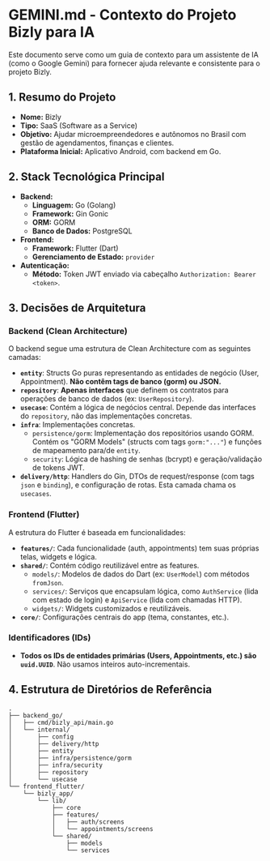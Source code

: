# GEMINI.md - Contexto do Projeto Bizly para IA

Este documento serve como um guia de contexto para um assistente de IA (como o Google Gemini) para fornecer ajuda relevante e consistente para o projeto Bizly.

## 1. Resumo do Projeto

*   **Nome:** Bizly
*   **Tipo:** SaaS (Software as a Service)
*   **Objetivo:** Ajudar microempreendedores e autônomos no Brasil com gestão de agendamentos, finanças e clientes.
*   **Plataforma Inicial:** Aplicativo Android, com backend em Go.

## 2. Stack Tecnológica Principal

*   **Backend:**
    *   **Linguagem:** Go (Golang)
    *   **Framework:** Gin Gonic
    *   **ORM:** GORM
    *   **Banco de Dados:** PostgreSQL
*   **Frontend:**
    *   **Framework:** Flutter (Dart)
    *   **Gerenciamento de Estado:** `provider`
*   **Autenticação:**
    *   **Método:** Token JWT enviado via cabeçalho `Authorization: Bearer <token>`.

## 3. Decisões de Arquitetura

### Backend (Clean Architecture)

O backend segue uma estrutura de Clean Architecture com as seguintes camadas:

*   **`entity`**: Structs Go puras representando as entidades de negócio (User, Appointment). **Não contêm tags de banco (gorm) ou JSON.**
*   **`repository`**: **Apenas interfaces** que definem os contratos para operações de banco de dados (ex: `UserRepository`).
*   **`usecase`**: Contém a lógica de negócios central. Depende das interfaces do `repository`, não das implementações concretas.
*   **`infra`**: Implementações concretas.
    *   `persistence/gorm`: Implementação dos repositórios usando GORM. Contém os "GORM Models" (structs com tags `gorm:"..."`) e funções de mapeamento para/de `entity`.
    *   `security`: Lógica de hashing de senhas (bcrypt) e geração/validação de tokens JWT.
*   **`delivery/http`**: Handlers do Gin, DTOs de request/response (com tags `json` e `binding`), e configuração de rotas. Esta camada chama os `usecases`.

### Frontend (Flutter)

A estrutura do Flutter é baseada em funcionalidades:

*   **`features/`**: Cada funcionalidade (auth, appointments) tem suas próprias telas, widgets e lógica.
*   **`shared/`**: Contém código reutilizável entre as features.
    *   `models/`: Modelos de dados do Dart (ex: `UserModel`) com métodos `fromJson`.
    *   `services/`: Serviços que encapsulam lógica, como `AuthService` (lida com estado de login) e `ApiService` (lida com chamadas HTTP).
    *   `widgets/`: Widgets customizados e reutilizáveis.
*   **`core/`**: Configurações centrais do app (tema, constantes, etc.).

### Identificadores (IDs)

*   **Todos os IDs de entidades primárias (Users, Appointments, etc.) são `uuid.UUID`**. Não usamos inteiros auto-incrementais.

## 4. Estrutura de Diretórios de Referência

```
.
├── backend_go/
│   ├── cmd/bizly_api/main.go
│   └── internal/
│       ├── config
│       ├── delivery/http
│       ├── entity
│       ├── infra/persistence/gorm
│       ├── infra/security
│       ├── repository
│       └── usecase
└── frontend_flutter/
    └── bizly_app/
        └── lib/
            ├── core
            ├── features/
            │   ├── auth/screens
            │   └── appointments/screens
            └── shared/
                ├── models
                └── services
```
